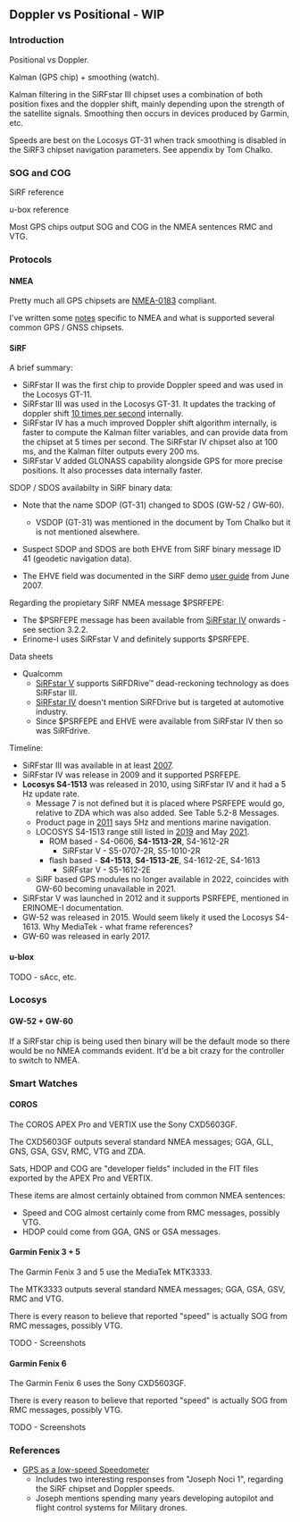 ## Doppler vs Positional - WIP

### Introduction

Positional vs Doppler.

Kalman (GPS chip) + smoothing (watch).

Kalman filtering in the SiRFstar III chipset uses a combination of both position fixes and the doppler shift, mainly depending upon the strength of the satellite signals. Smoothing then occurs in devices produced by Garmin, etc.

Speeds are best on the Locosys GT-31 when track smoothing is disabled in the SiRF3 chipset navigation parameters. See appendix by Tom Chalko.



### SOG and COG

SiRF reference

u-box reference

Most GPS chips output SOG and COG in the NMEA sentences RMC and VTG.



### Protocols

#### NMEA

Pretty much all GPS chipsets are [NMEA-0183](https://gpsd.gitlab.io/gpsd/NMEA.html) compliant.

I've written some [notes](nmea.md) specific to NMEA and what is supported several common GPS / GNSS chipsets.



#### SiRF

A brief summary:

- SiRFstar II was the first chip to provide Doppler speed and was used in the Locosys GT-11.
- SiRFstar  III was used in the Locosys GT-31. It updates the tracking of doppler shift [10 times per second](http://greenhulk.net/forums/showthread.php?t=259199) internally.
- SiRFstar IV has a much improved Doppler shift algorithm internally, is faster to compute the Kalman filter variables, and can provide data from the chipset at 5 times per second. The SiRFstar IV chipset also at 100 ms, and the Kalman filter outputs every 200 ms.
- SiRFstar V added GLONASS capability alongside GPS for more precise positions. It also processes data internally faster.



SDOP / SDOS availabilty in SiRF binary data:

- Note that the name SDOP (GT-31) changed to SDOS (GW-52 / GW-60).
  - VSDOP (GT-31) was mentioned in the document by Tom Chalko but it is not mentioned alsewhere.

- Suspect SDOP and SDOS are both EHVE from SiRF binary message ID 41 (geodetic navigation data).
- The EHVE field was documented in the SiRF demo [user guide](pdf/sirf/SiRF_Demo_User_Guide_1.5_2007_06.pdf) from June 2007.

Regarding the propietary SiRF NMEA message $PSRFEPE:

- The $PSRFEPE message has been available from [SiRFstar IV](https://mikrokontroler.pl/wp-content/uploads/pliki/L50_GPS_Protocol_V1%200_Preliminary_20110727.pdf) onwards - see section 3.2.2.
- Erinome-I uses SiRFstar V and definitely supports $PSRFEPE.



Data sheets

- Qualcomm
  - [SiRFstar V](https://www.qualcomm.com/products/application/automotive/positioning-solutions/sirfstar-v-5ea) supports SiRFDRive™ dead-reckoning technology as does SiRFstar III.
  - [SiRFstar IV](https://www.qualcomm.com/products/application/automotive/positioning-solutions/sirfstar-iv-4e) doesn't mention SiRFDrive but is targeted at automotive industry.
  - Since $PSRFEPE and EHVE were available from SiRFstar IV then so was SiRFdrive.




Timeline:

- SiRFstar III was available in at least [2007](https://www.geospatialworld.net/news/sirfstariii-to-drive-industry/).
- SiRFstar IV was release in 2009 and it supported PSRFEPE.
- **Locosys S4-1513** was released in 2010, using SiRFstar IV and it had a 5 Hz update rate.
  - Message 7 is not defined but it is placed where PSRFEPE would go, relative to ZDA which was also added. See Table 5.2-8 Messages.
  - Product page in [2011](https://web.archive.org/web/20111208154333/http://www.locosystech.com/product.php?zln=en&id=62) says 5Hz and mentions marine navigation.
  - LOCOSYS S4-1513 range still listed in [2019](https://web.archive.org/web/20191218151108/https://www.locosystech.com/en/product/index.html) and May [2021](https://web.archive.org/web/20210410140345/https://www.locosystech.com/en/category/GPS-Modules/GPS-Modules.html).
    - ROM based - S4-0606, **S4-1513-2R**, S4-1612-2R
      - SiRFstar V - S5-0707-2R, S5-1010-2R
    - flash based - **S4-1513**, **S4-1513-2E**, S4-1612-2E, S4-1613
      - SiRFstar V - S5-1612-2E
  - SiRF based GPS modules no longer available in 2022, coincides with GW-60 becoming unavailable in 2021.
- SiRFstar V was launched in 2012 and it supports PSRFEPE, mentioned in ERINOME-I documentation.
- GW-52 was released in 2015. Would seem likely it used the Locosys S4-1613. Why MediaTek - what frame references?
- GW-60 was released in early 2017.



#### u-blox

TODO - sAcc, etc.



### Locosys

#### GW-52 + GW-60

If a SiRFstar chip is being used then binary will be the default mode so there would be no NMEA commands evident. It'd be a bit crazy for the controller to switch to NMEA.



### Smart Watches

#### COROS

The COROS APEX Pro and VERTIX use the Sony CXD5603GF.

The CXD5603GF outputs several standard NMEA messages; GGA, GLL, GNS, GSA, GSV, RMC, VTG and ZDA.

Sats, HDOP and COG are "developer fields" included in the FIT files exported by the APEX Pro and VERTIX.

These items are almost certainly obtained from common NMEA sentences:

- Speed and COG almost certainly come from RMC messages, possibly VTG.
- HDOP could come from GGA, GNS or GSA messages.



#### Garmin Fenix 3 + 5

The Garmin Fenix 3 and 5 use the MediaTek MTK3333.

The MTK3333 outputs several standard NMEA messages; GGA, GSA, GSV, RMC and VTG.

There is every reason to believe that reported "speed" is actually SOG from RMC messages, possibly VTG.

TODO - Screenshots



#### Garmin Fenix 6

The Garmin Fenix 6 uses the Sony CXD5603GF.

There is every reason to believe that reported "speed" is actually SOG from RMC messages, possibly VTG.

TODO - Screenshots



### References

- [GPS as a low-speed Speedometer](https://www.model-engineer.co.uk/forums/postings.asp?th=175442&p=2)
  - Includes two interesting responses from "Joseph Noci 1", regarding the SiRF chipset and Doppler speeds.
  - Joseph mentions spending many years developing autopilot and flight control systems for Military drones.

